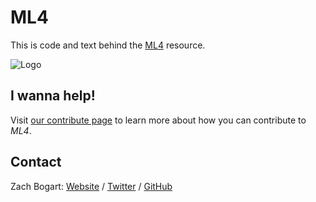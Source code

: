 # ML4

This is code and text behind the [ML4](https://zachbogart.com/ML4/) resource. 

![Logo](https://github.com/zachbogart/ML4)

## I wanna help!

Visit [our contribute page](http://edav.info/contribute.html) to learn more about how you can contribute to *ML4*.

## Contact

Zach Bogart: [Website](https://zachbogart.com/) / [Twitter](https://twitter.com/zachbogart) / [GitHub](https://github.com/zachbogart)
